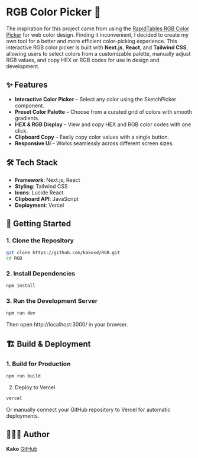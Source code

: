 # RGB Color Picker 🎨

The inspiration for this project came from using the [RapidTables RGB Color Picker](https://www.rapidtables.com/web/color/RGB_Color.html) for web color design. Finding it inconvenient, I decided to create my own tool for a better and more efficient color-picking experience. This interactive RGB color picker is built with **Next.js**, **React**, and **Tailwind CSS**, allowing users to select colors from a customizable palette, manually adjust RGB values, and copy HEX or RGB codes for use in design and development.

## ✨ Features

- **Interactive Color Picker** – Select any color using the SketchPicker component.
- **Preset Color Palette** – Choose from a curated grid of colors with smooth gradients.
- **HEX & RGB Display** – View and copy HEX and RGB color codes with one click.
- **Clipboard Copy** – Easily copy color values with a single button.
- **Responsive UI** – Works seamlessly across different screen sizes.

## 🛠️ Tech Stack

- **Framework**: Next.js, React
- **Styling**: Tailwind CSS
- **Icons**: Lucide React
- **Clipboard API**: JavaScript
- **Deployment**: Vercel

## 🚀 Getting Started

### 1. Clone the Repository

```sh
git clone https://github.com/kakosd/RGB.git
cd RGB
```
### 2. Install Dependencies
```sh
npm install
```
### 3. Run the Development Server
```sh
npm run dev
```
Then open http://localhost:3000/ in your browser.

## 🏗️ Build & Deployment
### 1. Build for Production
```sh
npm run build
```
2. Deploy to Vercel
```sh
vercel
```
Or manually connect your GitHub repository to Vercel for automatic deployments.

## 👩🏻‍💻 Author
**Kako** [GitHub](https://github.com/kakosd)

